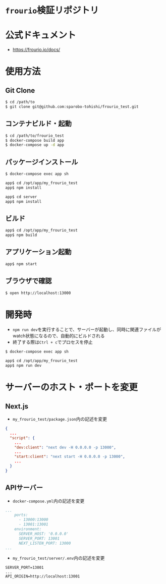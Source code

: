 `frourio`検証リポジトリ
===

# 公式ドキュメント

* https://frourio.io/docs/

# 使用方法

## Git Clone

```sh
$ cd /path/to
$ git clone git@github.com:sparobo-tohishi/frourio_test.git
```

## コンテナビルド・起動

```sh
$ cd /path/to/frourio_test
$ docker-compose build app
$ docker-compose up -d app
```

## パッケージインストール

```sh
$ docker-compose exec app sh

app$ cd /opt/app/my_frourio_test
app$ npm install

app$ cd server
app$ npm install
```

## ビルド

```sh
app$ cd /opt/app/my_frourio_test
app$ npm build
```

## アプリケーション起動

```sh
app$ npm start
```

## ブラウザで確認

```sh
$ open http://localhost:13000
```

# 開発時

* `npm run dev`を実行することで、サーバーが起動し、同時に関連ファイルがwatch状態になるので、自動的にビルドされる
* 終了する際は`Ctrl + c`でプロセスを停止

```sh
$ docker-compose exec app sh

app$ cd /opt/app/my_frourio_test
app$ npm run dev
```

# サーバーのホスト・ポートを変更

## Next.js

* `my_frourio_test/package.json`内の記述を変更

```json
{
  ...
  "script": {
    ...
    "dev:client": "next dev -H 0.0.0.0 -p 13000",
    ...
    "start:client": "next start -H 0.0.0.0 -p 13000",
    ...
  }
}
```

## APIサーバー

* `docker-compose.yml`内の記述を変更

```yaml
...
    ports:
      - 13000:13000
      - 13001:13001
    environment:
      SERVER_HOST: '0.0.0.0'
      SERVER_PORT: 13001
      NEXT_LISTEN_PORT: 13000
...
```

* `my_frourio_test/server/.env`内の記述を変更

```
SERVER_PORT=13001
...
API_ORIGIN=http://localhost:13001
```
